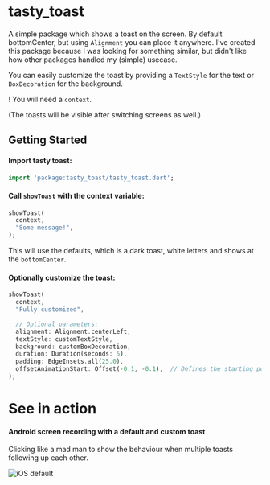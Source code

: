 # tasty_toast

A simple package which shows a toast on the screen. By default bottomCenter, but using `Alignment` you can place it anywhere.
I've created this package because I was looking for something similar, but didn't like how other packages handled my (simple) usecase.

You can easily customize the toast by providing a `TextStyle` for the text or `BoxDecoration` for the background.

! You will need a `context`.

(The toasts will be visible after switching screens as well.)

## Getting Started

#### Import tasty toast:
```dart
import 'package:tasty_toast/tasty_toast.dart';
```

#### Call `showToast` with the context variable:
```dart
showToast(
  context,
  "Some message!",
);
```
This will use the defaults, which is a dark toast, white letters and shows at the `bottomCenter`.

#### Optionally customize the toast:

```dart
showToast(
  context,
  "Fully customized",

  // Optional parameters:
  alignment: Alignment.centerLeft,
  textStyle: customTextStyle,
  background: customBoxDecoration,
  duration: Duration(seconds: 5),
  padding: EdgeInsets.all(25.0),
  offsetAnimationStart: Offset(-0.1, -0.1),  // Defines the starting position of the fly-in animation
);
```

# See in action

#### Android screen recording with a default and custom toast

Clicking like a mad man to show the behaviour when multiple toasts following up each other.

![iOS default](screenshots/tasty_toast_demo.gif)

